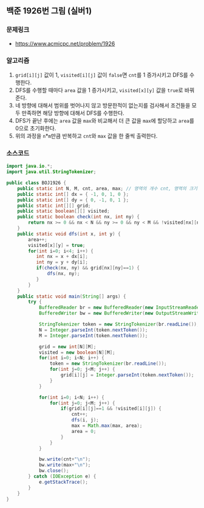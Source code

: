 ## 백준 1926번 그림 (실버1)

### 문제링크
- https://www.acmicpc.net/problem/1926

### 알고리즘
1. `grid[i][j]` 값이 1, `visited[i][j]` 값이 `false`면 `cnt`를 1 증가시키고 DFS를 수행한다.
2. DFS를 수행할 때마다 `area` 값을 1 증가시키고, `visited[x][y]` 값을 `true`로 바꿔준다.
3. 네 방향에 대해서 범위를 벗어나지 않고 방문한적이 없는지를 검사해서 조건들을 모두 만족하면 해당 방향에 대해서 DFS를 수행한다.
4. DFS가 끝난 후에는 `area` 값을 `max`와 비교해서 더 큰 값을 `max`에 할당하고 `area`를 0으로 초기화한다.
5. 위의 과정을 `n`*`m`만큼 반복하고 `cnt`와 `max` 값을 한 줄씩 출력한다.

### 소스코드
```java
import java.io.*;
import java.util.StringTokenizer;

public class BOJ1926 {
    public static int N, M, cnt, area, max; // 영역의 개수 cnt, 영역의 크기 area, 영역의 최대 크기 max
    public static int[] dx = { -1, 0, 1, 0 };
    public static int[] dy = { 0, -1, 0, 1 };
    public static int[][] grid;
    public static boolean[][] visited;
    public static boolean check(int nx, int ny) {
        return nx >= 0 && nx < N && ny >= 0 && ny < M && !visited[nx][ny];
    }
    public static void dfs(int x, int y) {
        area++;
        visited[x][y] = true;
        for(int i=0; i<4; i++) {
           int nx = x + dx[i];
           int ny = y + dy[i];
           if(check(nx, ny) && grid[nx][ny]==1) {
               dfs(nx, ny);
           }
        }
    }
    public static void main(String[] args) {
        try {
            BufferedReader br = new BufferedReader(new InputStreamReader(System.in));
            BufferedWriter bw = new BufferedWriter(new OutputStreamWriter(System.out));

            StringTokenizer token = new StringTokenizer(br.readLine());
            N = Integer.parseInt(token.nextToken());
            M = Integer.parseInt(token.nextToken());

            grid = new int[N][M];
            visited = new boolean[N][M];
            for(int i=0; i<N; i++) {
                token = new StringTokenizer(br.readLine());
                for(int j=0; j<M; j++) {
                    grid[i][j] = Integer.parseInt(token.nextToken());
                }
            }

            for(int i=0; i<N; i++) {
                for(int j=0; j<M; j++) {
                    if(grid[i][j]==1 && !visited[i][j]) {
                        cnt++;
                        dfs(i, j);
                        max = Math.max(max, area);
                        area = 0;
                    }
                }
            }

            bw.write(cnt+"\n");
            bw.write(max+"\n");
            bw.close();
        } catch (IOException e) {
            e.getStackTrace();
        }
    }
}
```
